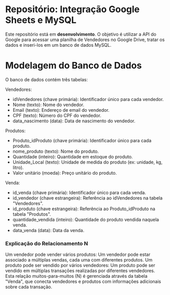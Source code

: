 # Repositório: Integração Google Sheets e MySQL
Este repositório está em **desenvolvimento**. O objetivo é utilizar a API do Google para acessar uma planilha de Vendedores no Google Drive, tratar os dados e inseri-los em um banco de dados MySQL.

# Modelagem do Banco de Dados
O banco de dados contém três tabelas:

Vendedores:

- idVendedores (chave primária): Identificador único para cada vendedor.
- Nome (texto): Nome do vendedor.
- Email (texto): Endereço de email do vendedor.
- CPF (texto): Número do CPF do vendedor.
- data_nascimento (data): Data de nascimento do vendedor.

Produtos:

- Produto_idProduto (chave primária): Identificador único para cada produto.
- nome_produto (texto): Nome do produto.
- Quantidade (inteiro): Quantidade em estoque do produto.
- Unidade_Local (texto): Unidade de medida do produto (ex: unidade, kg, litro).
- Valor unitário (moeda): Preço unitário do produto.

Venda:

- id_venda (chave primária): Identificador único para cada venda.
- id_vendedor (chave estrangeira): Referência ao idVendedores na tabela "Vendedores".
- id_produto (chave estrangeira): Referência ao Produto_idProduto na tabela "Produtos".
- quantidade_vendida (inteiro): Quantidade do produto vendida naquela venda.
- data_venda (data): Data da venda.

### Explicação do Relacionamento N

Um vendedor pode vender vários produtos: Um vendedor pode estar associado a múltiplas vendas, cada uma com diferentes produtos.
Um produto pode ser vendido por vários vendedores: Um produto pode ser vendido em múltiplas transações realizadas por diferentes vendedores.
Esta relação muitos-para-muitos (N) é gerenciada através da tabela "Venda", que conecta vendedores e produtos com informações adicionais sobre cada transação.

